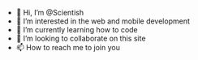 - 👋 Hi, I’m @Scientish
- 👀 I’m interested in the web and mobile development 
- 🌱 I’m currently learning how to code
- 💞️ I’m looking to collaborate on this site 
- 📫 How to reach me to join you

<!---
Scientish/Scientish is a ✨ special ✨ repository because its `README.md` (this file) appears on your GitHub profile.
You can click the Preview link to take a look at your changes.
--->
